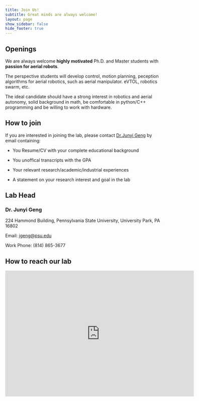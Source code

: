 ```yaml
---
title: Join Us!
subtitle: Great minds are always welcome!
layout: page
show_sidebar: false
hide_footer: true
---
```


## Openings

We are always welcome **highly motivated** Ph.D. and Master students with **passion for aerial robots**.

The perspective students will develop control, motion planning, peception algorithms for aerial robotics, such as aerial manipulator. eVTOL, robotics swarm, etc. 

The ideal candidate should have a strong interest in robotics and aerial autonomy, solid background in math, be comfortable in python/C++ programming and be willing to work with hardware.

## How to join

If you are interested in joining the lab, please contact [Dr.Junyi Geng](mailto:jgeng@psu.edu) by email containing:

* You Resume/CV with your complete educational background

* You unoffical transcripts with the GPA

* Your relevant research/academic/industrial experiences 

* A statement on your research interest and goal in the lab


## Lab Head

### Dr. Junyi Geng
224 Hammond Building, Pennsylvania State University, University Park, PA 16802

Email: [jgeng@psu.edu](mailto:jgeng@psu.edu)

Work Phone: (814) 865-3677


## How to reach our lab

<div class="mapouter"><div class="gmap_canvas"><iframe width="600" height="400" id="gmap_canvas" src="https://www.google.com/maps/embed?pb=!1m18!1m12!1m3!1d3020.5681389124943!2d-77.8634197!3d40.793507500000004!2m3!1f0!2f0!3f0!3m2!1i1024!2i768!4f13.1!3m3!1m2!1s0x89cea899245f7c35%3A0xde467dc86947452a!2sHammond%20Building!5e0!3m2!1sen!2sus!4v1673574017195!5m2!1sen!2sus" frameborder="0" scrolling="no" marginheight="0" marginwidth="0"></iframe><a href="https://www.embedgooglemap.net">embedgooglemap.net</a></div><style>.mapouter{position:relative;text-align:right;height:400px;width:600px;}.gmap_canvas {overflow:hidden;background:none!important;height:400px;width:600px;}</style></div>
